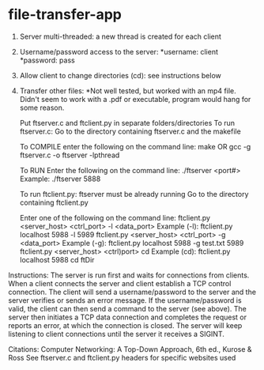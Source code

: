 # file-transfer-app
1) Server multi-threaded: a new thread is created for each client
2) Username/password access to the server:
  *username: client
  *password: pass
3) Allow client to change directories (cd): see instructions below
4) Transfer other files:
  *Not well tested, but worked with an mp4 file. Didn't seem to work with a .pdf or executable, program would hang for some reason.

   Put ftserver.c and ftclient.py in separate folders/directories
   To run ftserver.c: Go to the directory containing ftserver.c and the makefile

	To COMPILE enter the following on the command line:
        make
	OR
	gcc -g ftserver.c -o ftserver -lpthread

	To RUN Enter the following on the command line:
        ./ftserver <port#>
        Example: ./ftserver 5888

   To run ftclient.py: ftserver must be already running
   Go to the directory containing ftclient.py

	Enter one of the following on the command line:
		ftclient.py <server_host> <ctrl_port> -l <data_port>
		Example (-l): ftclient.py localhost 5988 -l 5989
		ftclient.py <server_host> <ctrl_port> -g <filename> <data_port>
		Example (-g): ftclient.py localhost 5988 -g test.txt 5989
		ftclient.py <server_host> <ctrl)port> cd <directory>
		Example (cd): ftclient.py localhost 5988 cd ftDir

  Instructions:
    The server is run first and waits for connections from clients. When a client connects the server and client establish a TCP control connection. The client will send a username/password to the server and the server verifies or sends an error message.  If the username/password is valid, the client can then send a command to the server (see above). The server then initiates a TCP data connection and completes the request or reports an error, at which the connection is closed. The server will keep listening to client connections until the server it receives a SIGINT.

  Citations:
    Computer Networking: A Top-Down Approach, 6th ed., Kurose & Ross
    See ftserver.c and ftclient.py headers for specific websites used      
